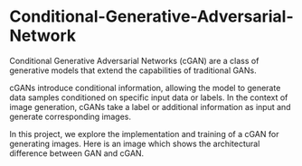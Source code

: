 # Conditional-Generative-Adversarial-Network
Conditional Generative Adversarial Networks (cGAN) are a class of generative models that extend the capabilities of traditional GANs. 

cGANs introduce conditional information, allowing the model to generate data samples conditioned on specific input data or labels. 
In the context of image generation, cGANs take a label or additional information as input and generate corresponding images. 

In this project, we explore the implementation and training of a cGAN for generating images. Here is an image which shows the architectural difference between GAN and cGAN. 
